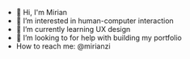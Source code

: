 - 👋 Hi, I'm Mirian
- 👀 I’m interested in human-computer interaction
- 🌱 I’m currently learning UX design
- 💞️ I’m looking to for help with building my portfolio
- How to reach me: @mirianzi

